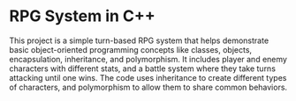 # RPG System in C++

This project is a simple turn-based RPG system that helps demonstrate basic object-oriented programming concepts like classes, objects, encapsulation, inheritance, and polymorphism. It includes player and enemy characters with different stats, and a battle system where they take turns attacking until one wins. The code uses inheritance to create different types of characters, and polymorphism to allow them to share common behaviors.
